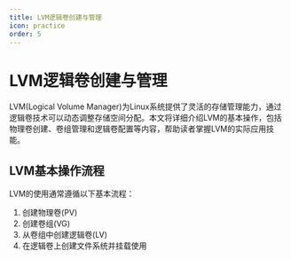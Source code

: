 ```yaml
---
title: LVM逻辑卷创建与管理
icon: practice
order: 5
---
```


# LVM逻辑卷创建与管理

LVM(Logical Volume Manager)为Linux系统提供了灵活的存储管理能力，通过逻辑卷技术可以动态调整存储空间分配。本文将详细介绍LVM的基本操作，包括物理卷创建、卷组管理和逻辑卷配置等内容，帮助读者掌握LVM的实际应用技能。

## LVM基本操作流程

LVM的使用通常遵循以下基本流程：

1. 创建物理卷(PV)
2. 创建卷组(VG)
3. 从卷组中创建逻辑卷(LV)
4. 在逻辑卷上创建文件系统并挂载使用
